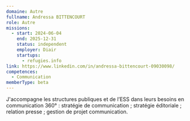 ```yaml
---
domaine: Autre
fullname: Andressa BITTENCOURT
role: Autre
missions:
  - start: 2024-06-04
    end: 2025-12-31
    status: independent
    employer: Diair
    startups:
      - refugies.info
link: https://www.linkedin.com/in/andressa-bittencourt-09030098/
competences:
  - Communication
memberType: beta
---
```

J'accompagne les structures publiques et de l’ESS dans leurs besoins en communication 360° : stratégie de communication ; stratégie éditoriale ; relation presse ; gestion de projet communication.
